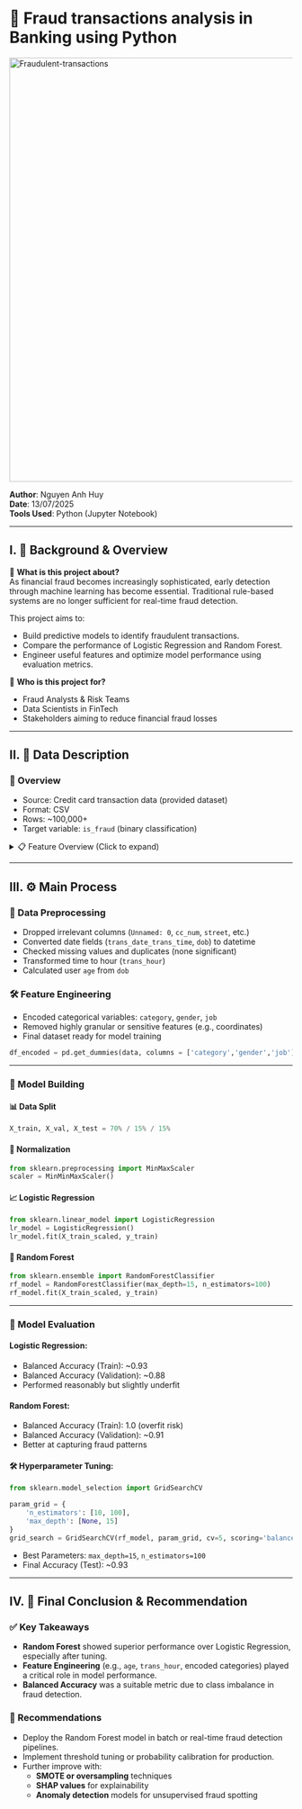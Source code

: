 # 🧠 Fraud transactions analysis in Banking using Python

<img width="1440" height="754" alt="Fraudulent-transactions" src="https://github.com/user-attachments/assets/b592d503-12cf-4935-8b61-79ebf7382471" />

**Author**: Nguyen Anh Huy  
**Date**: 13/07/2025  
**Tools Used**: Python (Jupyter Notebook)

---

## I. 🎯 Background & Overview

📖 **What is this project about?**  
As financial fraud becomes increasingly sophisticated, early detection through machine learning has become essential. Traditional rule-based systems are no longer sufficient for real-time fraud detection.

This project aims to:
- Build predictive models to identify fraudulent transactions.
- Compare the performance of Logistic Regression and Random Forest.
- Engineer useful features and optimize model performance using evaluation metrics.

👥 **Who is this project for?**
- Fraud Analysts & Risk Teams  
- Data Scientists in FinTech  
- Stakeholders aiming to reduce financial fraud losses

---

## II. 📂 Data Description

### 📌 Overview
- Source: Credit card transaction data (provided dataset)
- Format: CSV
- Rows: ~100,000+
- Target variable: `is_fraud` (binary classification)

<details>
<summary>📋 Feature Overview (Click to expand)</summary>

| Column | Description |
|--------|-------------|
| trans_date_trans_time | Date and time of transaction |
| cc_num | Credit card number (masked) |
| merchant | Name of merchant |
| category | Type of transaction |
| amount | Transaction amount |
| gender | Customer gender |
| job | Customer occupation |
| dob | Customer date of birth |
| city, state, zip | Customer location |
| long, lat | Customer geolocation |
| city_pop | Population of customer's city |
| is_fraud | Target variable (1 = Fraud, 0 = Not fraud) |

</details>

---

## III. ⚙️ Main Process

### 🧹 Data Preprocessing

- Dropped irrelevant columns (`Unnamed: 0`, `cc_num`, `street`, etc.)
- Converted date fields (`trans_date_trans_time`, `dob`) to datetime
- Checked missing values and duplicates (none significant)
- Transformed time to hour (`trans_hour`)
- Calculated user `age` from `dob`

### 🛠 Feature Engineering

- Encoded categorical variables: `category`, `gender`, `job`
- Removed highly granular or sensitive features (e.g., coordinates)
- Final dataset ready for model training

```python
df_encoded = pd.get_dummies(data, columns = ['category','gender','job'], drop_first=True)
```

---

### 🤖 Model Building

#### 📊 Data Split
```python
X_train, X_val, X_test = 70% / 15% / 15%
```

#### 🔄 Normalization
```python
from sklearn.preprocessing import MinMaxScaler
scaler = MinMinMaxScaler()
```

#### 📈 Logistic Regression
```python
from sklearn.linear_model import LogisticRegression
lr_model = LogisticRegression()
lr_model.fit(X_train_scaled, y_train)
```

#### 🌲 Random Forest
```python
from sklearn.ensemble import RandomForestClassifier
rf_model = RandomForestClassifier(max_depth=15, n_estimators=100)
rf_model.fit(X_train_scaled, y_train)
```

---

### 📏 Model Evaluation

#### Logistic Regression:
- Balanced Accuracy (Train): ~0.93  
- Balanced Accuracy (Validation): ~0.88  
- Performed reasonably but slightly underfit

#### Random Forest:
- Balanced Accuracy (Train): 1.0 (overfit risk)  
- Balanced Accuracy (Validation): ~0.91  
- Better at capturing fraud patterns

#### 🛠 Hyperparameter Tuning:
```python
from sklearn.model_selection import GridSearchCV

param_grid = {
    'n_estimators': [10, 100],
    'max_depth': [None, 15]
}
grid_search = GridSearchCV(rf_model, param_grid, cv=5, scoring='balanced_accuracy')
```
- Best Parameters: `max_depth=15`, `n_estimators=100`
- Final Accuracy (Test): ~0.93

---

## IV. 🧾 Final Conclusion & Recommendation

### ✅ Key Takeaways

- **Random Forest** showed superior performance over Logistic Regression, especially after tuning.
- **Feature Engineering** (e.g., `age`, `trans_hour`, encoded categories) played a critical role in model performance.
- **Balanced Accuracy** was a suitable metric due to class imbalance in fraud detection.

### 🧠 Recommendations

- Deploy the Random Forest model in batch or real-time fraud detection pipelines.
- Implement threshold tuning or probability calibration for production.
- Further improve with:
  - **SMOTE or oversampling** techniques
  - **SHAP values** for explainability
  - **Anomaly detection** models for unsupervised fraud spotting
